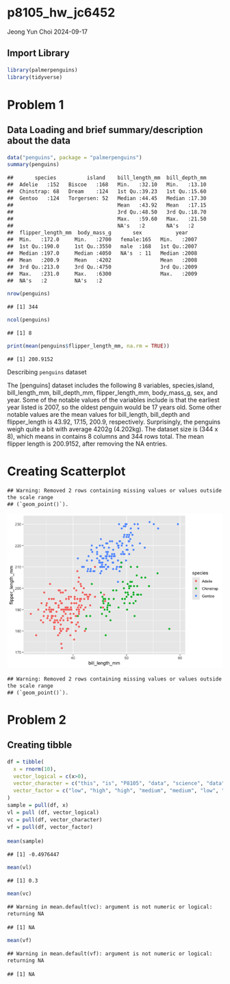 p8105_hw_jc6452
================
Jeong Yun Choi
2024-09-17

## Import Library

``` r
library(palmerpenguins)
library(tidyverse)
```

# Problem 1

## Data Loading and brief summary/description about the data

``` r
data("penguins", package = "palmerpenguins")
summary(penguins)
```

    ##       species          island    bill_length_mm  bill_depth_mm  
    ##  Adelie   :152   Biscoe   :168   Min.   :32.10   Min.   :13.10  
    ##  Chinstrap: 68   Dream    :124   1st Qu.:39.23   1st Qu.:15.60  
    ##  Gentoo   :124   Torgersen: 52   Median :44.45   Median :17.30  
    ##                                  Mean   :43.92   Mean   :17.15  
    ##                                  3rd Qu.:48.50   3rd Qu.:18.70  
    ##                                  Max.   :59.60   Max.   :21.50  
    ##                                  NA's   :2       NA's   :2      
    ##  flipper_length_mm  body_mass_g       sex           year     
    ##  Min.   :172.0     Min.   :2700   female:165   Min.   :2007  
    ##  1st Qu.:190.0     1st Qu.:3550   male  :168   1st Qu.:2007  
    ##  Median :197.0     Median :4050   NA's  : 11   Median :2008  
    ##  Mean   :200.9     Mean   :4202                Mean   :2008  
    ##  3rd Qu.:213.0     3rd Qu.:4750                3rd Qu.:2009  
    ##  Max.   :231.0     Max.   :6300                Max.   :2009  
    ##  NA's   :2         NA's   :2

``` r
nrow(penguins)
```

    ## [1] 344

``` r
ncol(penguins)
```

    ## [1] 8

``` r
print(mean(penguins$flipper_length_mm, na.rm = TRUE))
```

    ## [1] 200.9152

Describing `penguins` dataset

The \[penguins\] dataset includes the following 8 variables,
species,island, bill_length_mm, bill_depth_mm, flipper_length_mm,
body_mass_g, sex, and year. Some of the notable values of the variables
include is that the earliest year listed is 2007, so the oldest penguin
would be 17 years old. Some other notable values are the mean values for
bill_length, bill_depth and flipper_length is 43.92, 17.15, 200.9,
respectively. Surprisingly, the penguins weigh quite a bit with average
4202g (4.202kg). The dataset size is (344 x 8), which means in contains
8 columns and 344 rows total. The mean flipper length is 200.9152, after
removing the NA entries.

# Creating Scatterplot

    ## Warning: Removed 2 rows containing missing values or values outside the scale range
    ## (`geom_point()`).

![](p8105_hw1_jc6452_files/figure-gfm/scatterplot-1.png)<!-- -->

    ## Warning: Removed 2 rows containing missing values or values outside the scale range
    ## (`geom_point()`).

# Problem 2

## Creating tibble

``` r
df = tibble(
  x = rnorm(10),
  vector_logical = c(x>0),
  vector_character = c("this", "is", "P8105", "data", "science", "data", "wrangling", "homework", "one", "problem"),
  vector_factor = c("low", "high", "high", "medium", "medium", "low", "high", "high", "low", "medium")
)
sample = pull(df, x)
vl = pull (df, vector_logical)
vc = pull(df, vector_character)
vf = pull(df, vector_factor)

mean(sample)
```

    ## [1] -0.4976447

``` r
mean(vl)
```

    ## [1] 0.3

``` r
mean(vc)
```

    ## Warning in mean.default(vc): argument is not numeric or logical: returning NA

    ## [1] NA

``` r
mean(vf)
```

    ## Warning in mean.default(vf): argument is not numeric or logical: returning NA

    ## [1] NA
